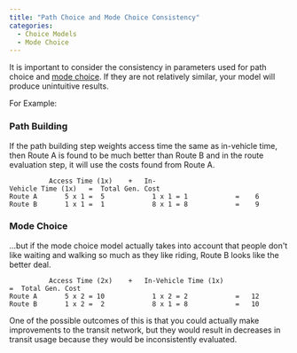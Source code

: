 ```yaml
---
title: "Path Choice and Mode Choice Consistency"
categories:
  - Choice Models  
  - Mode Choice
---
```


It is important to consider the consistency in parameters used for path choice and [mode choice](Mode_choice). If they are not relatively similar, your model will produce unintuitive results.

For Example:

### Path Building

If the path building step weights access time the same as in-vehicle time, then Route A is found to be much better than Route B and in the route evaluation step, it will use the costs found from Route A.

```
          Access Time (1x)    +   In-Vehicle Time (1x)   =  Total Gen. Cost
Route A       5 x 1 =  5            1 x 1 = 1            =    6
Route B       1 x 1 =  1            8 x 1 = 8            =    9
```

### Mode Choice

...but if the mode choice model actually takes into account that people don't like waiting and walking so much as they like riding, Route B looks like the better deal.

```
          Access Time (2x)    +   In-Vehicle Time (1x)   =  Total Gen. Cost
Route A       5 x 2 = 10            1 x 2 = 2            =   12
Route B       1 x 2 =  2            8 x 1 = 8            =   10
```

One of the possible outcomes of this is that you could actually make improvements to the transit network, but they would result in decreases in transit usage because they would be inconsistently evaluated.

